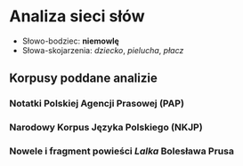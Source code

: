 # Analiza sieci słów
* Słowo-bodziec: **niemowlę**
* Słowa-skojarzenia: _dziecko_, _pielucha_, _płacz_

## Korpusy poddane analizie
### Notatki Polskiej Agencji Prasowej (PAP)
### Narodowy Korpus Języka Polskiego (NKJP)
### Nowele i fragment powieści _Lalka_ Bolesława Prusa